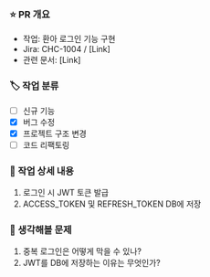 ### ⭐️ PR 개요
- 작업: 환아 로그인 기능 구현
- Jira: CHC-1004 / [Link]
- 관련 문서: [Link]

### 🏷️ 작업 분류
- [ ] 신규 기능
- [x] 버그 수정
- [x] 프로젝트 구조 변경
- [ ] 코드 리팩토링

### 📄 작업 상세 내용
1. 로그인 시 JWT 토큰 발급
2. ACCESS_TOKEN 및 REFRESH_TOKEN DB에 저장

### 🤔 생각해볼 문제
1. 중복 로그인은 어떻게 막을 수 있나?
2. JWT를 DB에 저장하는 이유는 무엇인가?

